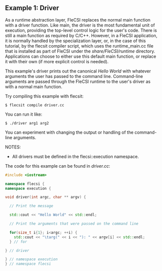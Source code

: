 ## Example 1: Driver

As a runtime abstraction layer, FleCSI replaces the normal main
function with a driver function. Like main, the driver is the most
fundamental unit of execution, providing the top-level control logic
for the user's code. There is still a main function as required by
C/C++. However, in a FleCSI application, it is normally handled by
the specialization layer, or, in the case of this tutorial, by the
flecsit compiler script, which uses the runtime_main.cc file that is
installed as part of FleCSI under the *share/FleCSI/runtime* directory.
Applications can choose to either use this default main function, or
replace it with their own (if more explicit control is needed).

This example's driver prints out the canonical *Hello World* with
whatever arguments the user has passed to the command line.
Command-line arguments are passed through the FleCSI runtime to the
user's driver as with a normal main function.

Try compiling this example with flecsit:

```
$ flecsit compile driver.cc
```

You can run it like:

```
$ ./driver arg1 arg2
```

You can experiment with changing the output or handling of the
command-line arguments.

NOTES:

* All drivers must be defined in the flecsi::execution namespace.

The code for this example can be found in *driver.cc*:

```cpp
#include <iostream>

namespace flecsi {
namespace execution {

void driver(int argc, char ** argv) {

  // Print the message

  std::cout << "Hello World" << std::endl;

  // Print the arguments that were passed on the command line

  for(size_t i{1}; i<argc; ++i) {
    std::cout << "\targ(" << i << "): " << argv[i] << std::endl;
  } // for

} // driver

} // namespace execution
} // namespace flecsi
```

<!-- vim: set tabstop=2 shiftwidth=2 expandtab fo=cqt tw=72 : -->
